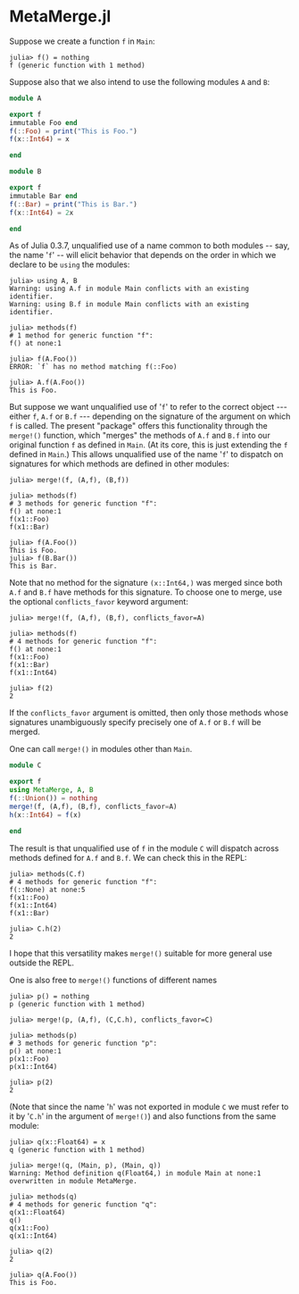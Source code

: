 # MetaMerge.jl

Suppose we create a function `f` in `Main`: 

```
julia> f() = nothing
f (generic function with 1 method)
```

Suppose also that we also intend to use the following modules `A` and `B`:

```julia
module A

export f
immutable Foo end
f(::Foo) = print("This is Foo.")
f(x::Int64) = x

end

module B

export f
immutable Bar end
f(::Bar) = print("This is Bar.")
f(x::Int64) = 2x

end
```

As of Julia 0.3.7, unqualified use of a name common to both modules -- say, the name '`f`' -- will elicit behavior that depends on the order in which we declare to be `using` the modules:

```
julia> using A, B
Warning: using A.f in module Main conflicts with an existing identifier.
Warning: using B.f in module Main conflicts with an existing identifier.

julia> methods(f)
# 1 method for generic function "f":
f() at none:1

julia> f(A.Foo())
ERROR: `f` has no method matching f(::Foo)

julia> A.f(A.Foo())
This is Foo.
```

But suppose we want unqualified use of '`f`' to refer to the correct object --- either `f`, `A.f` or `B.f` --- depending on the signature of the argument on which `f` is called. The present "package" offers this functionality through the `merge!()` function, which "merges" the methods of `A.f` and `B.f` into our original function `f` as defined in `Main`. (At its core, this is just extending the `f` defined in `Main`.) This allows unqualified use of the name '`f`' to dispatch on signatures for which methods are defined in other modules:

```
julia> merge!(f, (A,f), (B,f))

julia> methods(f)
# 3 methods for generic function "f":
f() at none:1
f(x1::Foo)
f(x1::Bar)

julia> f(A.Foo())
This is Foo.
julia> f(B.Bar())
This is Bar.
```

Note that no method for the signature `(x::Int64,)` was merged since both `A.f` and `B.f` have methods for this signature. To choose one to merge, use the optional `conflicts_favor` keyword argument:

```
julia> merge!(f, (A,f), (B,f), conflicts_favor=A)

julia> methods(f)
# 4 methods for generic function "f":
f() at none:1
f(x1::Foo)
f(x1::Bar)
f(x1::Int64)

julia> f(2)
2
```

If the `conflicts_favor` argument is omitted, then only those methods whose signatures unambiguously specify precisely one of `A.f` or `B.f` will be merged.

One can call `merge!()` in modules other than `Main`. 


```julia
module C

export f
using MetaMerge, A, B
f(::Union()) = nothing
merge!(f, (A,f), (B,f), conflicts_favor=A)
h(x::Int64) = f(x)

end
```
The result is that unqualified use of `f` in the module `C` will dispatch across methods defined for `A.f` and `B.f`. We can check this in the REPL:

```
julia> methods(C.f)
# 4 methods for generic function "f":
f(::None) at none:5
f(x1::Foo)
f(x1::Int64)
f(x1::Bar)

julia> C.h(2)
2
```

I hope that this versatility makes `merge!()` suitable for more general use outside the REPL.

One is also free to `merge!()` functions of different names

```
julia> p() = nothing
p (generic function with 1 method)

julia> merge!(p, (A,f), (C,C.h), conflicts_favor=C)

julia> methods(p)
# 3 methods for generic function "p":
p() at none:1
p(x1::Foo)
p(x1::Int64)

julia> p(2)
2
```
(Note that since the name '`h`' was not exported in module `C` we must refer to it by '`C.h`' in the argument of `merge!()`) and also functions from the same module:

```
julia> q(x::Float64) = x
q (generic function with 1 method)

julia> merge!(q, (Main, p), (Main, q))
Warning: Method definition q(Float64,) in module Main at none:1 overwritten in module MetaMerge.

julia> methods(q)
# 4 methods for generic function "q":
q(x1::Float64)
q()
q(x1::Foo)
q(x1::Int64)

julia> q(2)
2

julia> q(A.Foo())
This is Foo.
```

